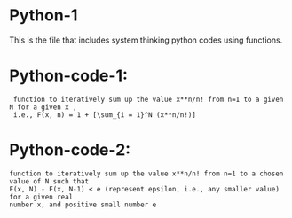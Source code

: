 # Python-1
  This is the file that includes system thinking python codes using functions.
  
  #  Python-code-1:
     function to iteratively sum up the value x**n/n! from n=1 to a given N for a given x , 
     i.e., F(x, n) = 1 + [\sum_{i = 1}^N (x**n/n!)]
    
  # Python-code-2:
    function to iteratively sum up the value x**n/n! from n=1 to a chosen value of N such that 
    F(x, N) - F(x, N-1) < e (represent epsilon, i.e., any smaller value) for a given real 
    number x, and positive small number e
